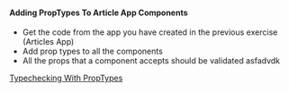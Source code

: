#### Adding PropTypes To Article App Components

- Get the code from the app you have created in the previous exercise (Articles App)
- Add prop types to all the components
- All the props that a component accepts should be validated
asfadvdk

[Typechecking With PropTypes](https://reactjs.org/docs/typechecking-with-proptypes.html)
